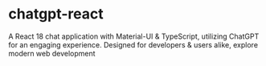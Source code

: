 # chatgpt-react
A React 18 chat application with Material-UI &amp; TypeScript, utilizing ChatGPT for an engaging experience. Designed for developers &amp; users alike, explore modern web development
